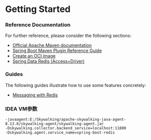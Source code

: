 # Getting Started

### Reference Documentation

For further reference, please consider the following sections:

* [Official Apache Maven documentation](https://maven.apache.org/guides/index.html)
* [Spring Boot Maven Plugin Reference Guide](https://docs.spring.io/spring-boot/docs/3.0.1/maven-plugin/reference/html/)
* [Create an OCI image](https://docs.spring.io/spring-boot/docs/3.0.1/maven-plugin/reference/html/#build-image)
* [Spring Data Redis (Access+Driver)](https://docs.spring.io/spring-boot/docs/3.0.1/reference/htmlsingle/#data.nosql.redis)

### Guides

The following guides illustrate how to use some features concretely:

* [Messaging with Redis](https://spring.io/guides/gs/messaging-redis/)

### IDEA VM参数

```shell
-javaagent:E:/Skywalking/apache-skywalking-java-agent-8.13.0/skywalking-agent/skywalking-agent.jar
-Dskywalking.collector.backend_service=localhost:11800
-Dskywalking.agent.service_name=spring-boot-redis

```
